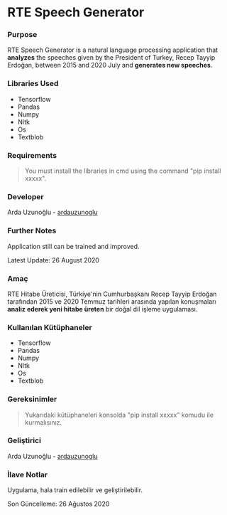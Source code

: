 # RTE Speech Generator

### Purpose

RTE Speech Generator is a natural language processing application that **analyzes** the speeches given by the President of Turkey, Recep Tayyip Erdoğan, between 2015 and 2020 July and **generates new speeches**.

### Libraries Used

- Tensorflow
- Pandas
- Numpy
- Nltk
- Os
- Textblob

### Requirements

> You must install the libraries in cmd using the command "pip install xxxxx".

### Developer

Arda Uzunoğlu - [ardauzunoglu](https://github.com/ardauzunoglu)

### Further Notes

Application still can be trained and improved.

Latest Update: 26 August 2020


### Amaç

RTE Hitabe Üreticisi, Türkiye'nin Cumhurbaşkanı Recep Tayyip Erdoğan tarafından 2015 ve 2020 Temmuz tarihleri arasında yapılan konuşmaları **analiz ederek yeni hitabe üreten** bir doğal dil işleme uygulaması.

### Kullanılan Kütüphaneler

- Tensorflow
- Pandas
- Numpy
- Nltk
- Os
- Textblob

### Gereksinimler

> Yukarıdaki kütüphaneleri konsolda "pip install xxxxx" komudu ile kurmalısınız.

### Geliştirici

Arda Uzunoğlu - [ardauzunoglu](https://github.com/ardauzunoglu)

### İlave Notlar

Uygulama, hala train edilebilir ve geliştirilebilir.

Son Güncelleme: 26 Ağustos 2020
